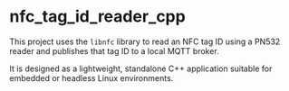 # nfc_tag_id_reader_cpp

This project uses the `libnfc` library to read an NFC tag ID using a PN532 reader and publishes that tag ID to a local MQTT broker.

It is designed as a lightweight, standalone C++ application suitable for embedded or headless Linux environments.

